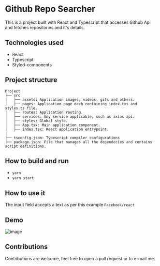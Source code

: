 # Github Repo Searcher

This is a project built with React and Typescript that accesses Github Api and fetches repositories and it's details.

## Technologies used

- React
- Typescript
- Styled-components

## Project structure

```
Project
├── src
|   ├── assets: Application images, videos, gifs and others.
│   ├── pages: Application page each containing index.txs and styles.ts file.
│   ├── routes: Application routing.
│   ├── services: Any service applicable, such as axios api.
│   ├── styles: Global style.
│   ├── App.tsx: Main application component.
│   ├── index.tsx: React application entrypoint.
|
├── tsconfig.json: Typescript compiler configurations
├── package.json: File that manages all the dependecies and contains script definitions.

```

## How to build and run

- ```yarn```
- ```yarn start```

## How to use it

The input field accepts a text as per this example ```Facebook/react```

## Demo
![image](https://user-images.githubusercontent.com/18178861/137824562-eb6b8e90-97cc-401e-8930-62ceeadaa18c.png)

## Contributions

Contributions are welcome, feel free to open a pull request or to e-mail me.
